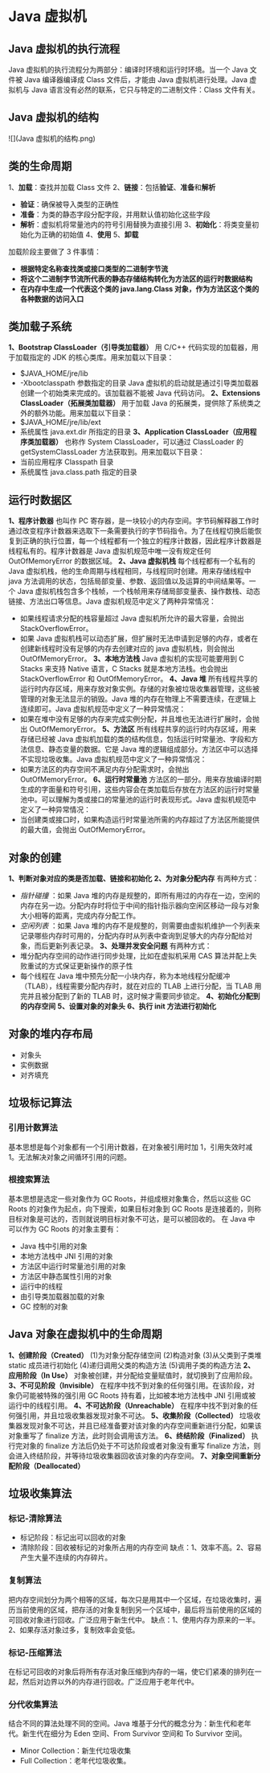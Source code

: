 # **Java 虚拟机**
## Java 虚拟机的执行流程
Java 虚拟机的执行流程分为两部分：编译时环境和运行时环境。当一个 Java 文件被 Java 编译器编译成 Class 文件后，才能由 Java 虚拟机进行处理。Java 虚拟机与 Java 语言没有必然的联系，它只与特定的二进制文件：Class 文件有关。
## Java 虚拟机的结构
![](Java 虚拟机的结构.png)

## 类的生命周期
1、**加载**：查找并加载 Class 文件
2、**链接**：包括**验证**、**准备**和**解析**
* **验证**：确保被导入类型的正确性
* **准备**：为类的静态字段分配字段，并用默认值初始化这些字段
* **解析**：虚拟机将常量池内的符号引用替换为直接引用
3、**初始化**：将类变量初始化为正确的初始值
4、**使用**
5、**卸载**

加载阶段主要做了 3 件事情：
* **根据特定名称查找类或接口类型的二进制字节流**
* **将这个二进制字节流所代表的静态存储结构转化为方法区的运行时数据结构**
* **在内存中生成一个代表这个类的 java.lang.Class 对象，作为方法区这个类的各种数据的访问入口**

## 类加载子系统
**1、Bootstrap ClassLoader（引导类加载器）**
用 C/C++ 代码实现的加载器，用于加载指定的 JDK 的核心类库。用来加载以下目录：
* $JAVA_HOME/jre/lib
* -Xbootclasspath 参数指定的目录
Java 虚拟机的启动就是通过引导类加载器创建一个初始类来完成的。该加载器不能被 Java 代码访问。
**2、Extensions ClassLoader（拓展类加载器）**
用于加载 Java 的拓展类，提供除了系统类之外的额外功能。用来加载以下目录：
* $JAVA_HOME/jre/lib/ext
* 系统属性 java.ext.dir 所指定的目录
**3、Application ClassLoader（应用程序类加载器）**
也称作 System ClassLoader，可以通过 ClassLoader 的 getSystemClassLoader 方法获取到。用来加载以下目录：
* 当前应用程序 Classpath 目录
* 系统属性 java.class.path 指定的目录

## 运行时数据区
**1、程序计数器**
也叫作 PC 寄存器，是一块较小的内存空间。字节码解释器工作时通过改变程序计数器来选取下一条需要执行的字节码指令。为了在线程切换后能恢复到正确的执行位置，每一个线程都有一个独立的程序计数器，因此程序计数器是线程私有的。程序计数器是 Java 虚拟机规范中唯一没有规定任何 OutOfMemoryError 的数据区域。
**2、Java 虚拟机栈**
每个线程都有一个私有的 Java 虚拟机栈，他的生命周期与线程相同，与线程同时创建。用来存储线程中 java 方法调用的状态，包括局部变量、参数、返回值以及运算的中间结果等。一个 Java 虚拟机栈包含多个栈帧，一个栈帧用来存储局部变量表、操作数栈、动态链接、方法出口等信息。Java 虚拟机规范中定义了两种异常情况：
* 如果线程请求分配的栈容量超过 Java 虚拟机所允许的最大容量，会抛出 StackOverflowError。
* 如果 Java 虚拟机栈可以动态扩展，但扩展时无法申请到足够的内存，或者在创建新线程时没有足够的内存去创建对应的 java 虚拟机栈，则会抛出 OutOfMemoryError。
**3、本地方法栈**
Java 虚拟机的实现可能要用到 C Stacks 来支持 Native 语言，C Stacks 就是本地方法栈。也会抛出 StackOverflowError 和 OutOfMemoryError。
**4、Java 堆**
所有线程共享的运行时内存区域，用来存放对象实例。存储的对象被垃圾收集器管理，这些被管理的对象无法显示的销毁。Java 堆的内存在物理上不需要连续，在逻辑上连续即可。Java 虚拟机规范中定义了一种异常情况：
* 如果在堆中没有足够的内存来完成实例分配，并且堆也无法进行扩展时，会抛出 OutOfMemoryError。
**5、方法区**
所有线程共享的运行时内存区域，用来存储已经被 Java 虚拟机加载的类的结构信息，包括运行时常量池、字段和方法信息、静态变量的数据。它是 Java 堆的逻辑组成部分。方法区中可以选择不实现垃圾收集。Java 虚拟机规范中定义了一种异常情况：
* 如果方法区的内存空间不满足内存分配需求时，会抛出 OutOfMemoryError。
**6、运行时常量池**
方法区的一部分。用来存放编译时期生成的字面量和符号引用，这些内容会在类加载后存放在方法区的运行时常量池中。可以理解为类或接口的常量池的运行时表现形式。Java 虚拟机规范中定义了一种异常情况：
* 当创建类或接口时，如果构造运行时常量池所需的内存超过了方法区所能提供的最大值，会抛出 OutOfMemoryError。

## 对象的创建
**1、判断对象对应的类是否加载、链接和初始化**
**2、为对象分配内存**
有两种方式：
*  *指针碰撞* ：如果 Java 堆的内存是规整的，即所有用过的内存在一边，空闲的内存在另一边。分配内存时将位于中间的指针指示器向空闲区移动一段与对象大小相等的距离，完成内存分配工作。
*  *空闲列表* ：如果 Java 堆的内存不是规整的，则需要由虚拟机维护一个列表来记录哪些内存时可用的，分配内存时从列表中查询到足够大的内存分配给对象，而后更新列表记录。
**3、处理并发安全问题**
有两种方式：
* 堆分配内存空间的动作进行同步处理，比如在虚拟机采用 CAS 算法并配上失败重试的方式保证更新操作的原子性
* 每个线程在 Java 堆中预先分配一小块内存，称为本地线程分配缓冲（TLAB），线程需要分配内存时，就在对应的 TLAB 上进行分配，当 TLAB 用完并且被分配到了新的 TLAB 时，这时候才需要同步锁定。
**4、初始化分配到的内存空间**
**5、设置对象的对象头**
**6、执行 init 方法进行初始化**

## 对象的堆内存布局
* 对象头
* 实例数据
* 对齐填充

## 垃圾标记算法
### 引用计数算法
基本思想是每个对象都有一个引用计数器，在对象被引用时加 1，引用失效时减 1。无法解决对象之间循环引用的问题。
### 根搜索算法
基本思想是选定一些对象作为 GC Roots，并组成根对象集合，然后以这些 GC Roots 的对象作为起点，向下搜索，如果目标对象到 GC Roots 是连接着的，则称目标对象是可达的，否则就说明目标对象不可达，是可以被回收的。
在 Java 中可以作为 GC Roots 的对象主要有：
* Java 栈中引用的对象
* 本地方法栈中 JNI 引用的对象
* 方法区中运行时常量池引用的对象
* 方法区中静态属性引用的对象
* 运行中的线程
* 由引导类加载器加载的对象
* GC 控制的对象

## Java 对象在虚拟机中的生命周期
**1、创建阶段（Created）**
(1)为对象分配存储空间
(2)构造对象
(3)从父类到子类堆 static 成员进行初始化
(4)递归调用父类的构造方法
(5)调用子类的构造方法
**2、应用阶段（In Use）**
对象被创建，并分配给变量赋值时，就切换到了应用阶段。
**3、不可见阶段（Invisible）**
在程序中找不到对象的任何强引用。在该阶段，对象仍可能被特殊的强引用 GC Roots 持有着，比如被本地方法栈中 JNI 引用或被运行中的线程引用。
**4、不可达阶段（Unreachable）**
在程序中找不到对象的任何强引用，并且垃圾收集器发现对象不可达。
**5、收集阶段（Collected）**
垃圾收集器发现对象不可达，并且已经准备要对该对象的内存空间重新进行分配，如果该对象重写了 finalize 方法，此时则会调用该方法。
**6、终结阶段（Finalized）**
执行完对象的 finalize 方法后仍处于不可达阶段或者对象没有重写 finalize 方法，则会进入终结阶段，并等待垃圾收集器回收该对象的内存空间。
**7、对象空间重新分配阶段（Deallocated）**

## 垃圾收集算法
### 标记-清除算法
* 标记阶段：标记出可以回收的对象
* 清除阶段：回收被标记的对象所占用的内存空间
缺点：1、效率不高。2、容易产生大量不连续的内存碎片。
### 复制算法
把内存空间划分为两个相等的区域，每次只是用其中一个区域，在垃圾收集时，遍历当前使用的区域，把存活的对象复制到另一个区域中，最后将当前使用的区域的可回收对象进行回收。广泛应用于新生代中。
缺点：1、使用内存为原来的一半。2、如果存活对象过多，复制效率会变低。
### 标记-压缩算法
在标记可回收的对象后将所有存活对象压缩到内存的一端，使它们紧凑的排列在一起，然后对边界以外的内存进行回收。广泛应用于老年代中。
### 分代收集算法
结合不同的算法处理不同的空间。Java 堆基于分代的概念分为：新生代和老年代。新生代在细分为 Eden 空间、From Survivor 空间和 To Survivor 空间。
* Minor Collection：新生代垃圾收集
* Full Collection：老年代垃圾收集。

